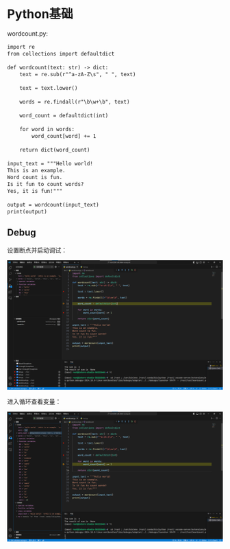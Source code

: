 # Python基础

wordcount.py:

```
import re
from collections import defaultdict

def wordcount(text: str) -> dict:
    text = re.sub(r"^a-zA-Z\s", " ", text)

    text = text.lower()

    words = re.findall(r"\b\w+\b", text)

    word_count = defaultdict(int)

    for word in words:
        word_count[word] += 1

    return dict(word_count)

input_text = """Hello world!  
This is an example.  
Word count is fun.  
Is it fun to count words?  
Yes, it is fun!"""

output = wordcount(input_text)
print(output)

```



## Debug

设置断点并启动调试：

![image-20240914131928768](../image/image-20240914131928768.png)



进入循环查看变量：

![image-20240914132053826](../image/image-20240914132053826.png)